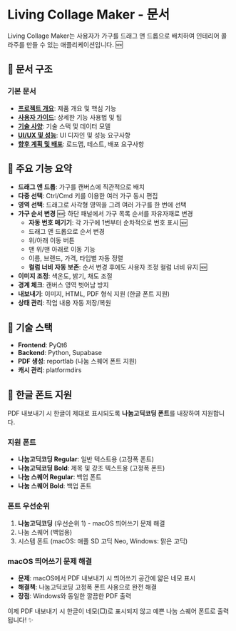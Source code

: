 # Living Collage Maker - 문서

Living Collage Maker는 사용자가 가구를 드래그 앤 드롭으로 배치하여 인테리어 콜라주를 만들 수 있는 애플리케이션입니다. 🆕

## 📖 문서 구조

### 기본 문서
- **[프로젝트 개요](docs/overview.md)**: 제품 개요 및 핵심 기능
- **[사용자 가이드](docs/user-guide.md)**: 상세한 기능 사용법 및 팁
- **[기술 사양](docs/technical-specs.md)**: 기술 스택 및 데이터 모델
- **[UI/UX 및 성능](docs/ui-performance.md)**: UI 디자인 및 성능 요구사항
- **[향후 계획 및 배포](docs/roadmap-deployment.md)**: 로드맵, 테스트, 배포 요구사항

## 🚀 주요 기능 요약

- **드래그 앤 드롭**: 가구를 캔버스에 직관적으로 배치
- **다중 선택**: Ctrl/Cmd 키를 이용한 여러 가구 동시 편집
- **영역 선택**: 드래그로 사각형 영역을 그려 여러 가구를 한 번에 선택
- **가구 순서 변경** 🆕: 하단 패널에서 가구 목록 순서를 자유자재로 변경
  - **자동 번호 매기기**: 각 가구에 1번부터 순차적으로 번호 표시 🆕
  - 드래그 앤 드롭으로 순서 변경
  - 위/아래 이동 버튼
  - 맨 위/맨 아래로 이동 기능
  - 이름, 브랜드, 가격, 타입별 자동 정렬
  - **컬럼 너비 자동 보존**: 순서 변경 후에도 사용자 조정 컬럼 너비 유지 🆕
- **이미지 조정**: 색온도, 밝기, 채도 조절
- **경계 체크**: 캔버스 영역 벗어남 방지
- **내보내기**: 이미지, HTML, PDF 형식 지원 (한글 폰트 지원)
- **상태 관리**: 작업 내용 자동 저장/복원

## 🔧 기술 스택

- **Frontend**: PyQt6
- **Backend**: Python, Supabase
- **PDF 생성**: reportlab (나눔 스퀘어 폰트 지원)
- **캐시 관리**: platformdirs

## 🎨 한글 폰트 지원

PDF 내보내기 시 한글이 제대로 표시되도록 **나눔고딕코딩 폰트**를 내장하여 지원합니다.

### 지원 폰트
- **나눔고딕코딩 Regular**: 일반 텍스트용 (고정폭 폰트)
- **나눔고딕코딩 Bold**: 제목 및 강조 텍스트용 (고정폭 폰트)
- **나눔 스퀘어 Regular**: 백업 폰트
- **나눔 스퀘어 Bold**: 백업 폰트

### 폰트 우선순위
1. **나눔고딕코딩** (우선순위 1) - macOS 띄어쓰기 문제 해결
2. 나눔 스퀘어 (백업용)
3. 시스템 폰트 (macOS: 애플 SD 고딕 Neo, Windows: 맑은 고딕)

### macOS 띄어쓰기 문제 해결
- **문제**: macOS에서 PDF 내보내기 시 띄어쓰기 공간에 얇은 네모 표시
- **해결책**: 나눔고딕코딩 고정폭 폰트 사용으로 완전 해결
- **장점**: Windows와 동일한 깔끔한 PDF 출력

이제 PDF 내보내기 시 한글이 네모(□)로 표시되지 않고 예쁜 나눔 스퀘어 폰트로 출력됩니다! ✨ 